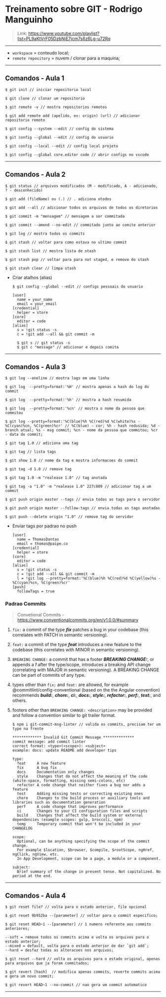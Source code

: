 # Treinamento sobre GIT - Rodrigo Manguinho

> Link: https://www.youtube.com/playlist?list=PL9aKtVrF05DzbNiE7jcm7s6z6Lg-u72Rq

---

- `workspace` = conteudo local;
- `remote repository` = nuvem / clonar para a maquina;

---

## Comandos - Aula 1

    $ git init // iniciar repositorio local

    $ git clone // clonar um repositorio

    $ git remote -v // mostra repositorios remotos

    $ git add remote add (apelido, ex: origin) (url) // adicionar repositorio remoto

    $ git config --system --edit // config do sistema

    $ git config --global --edit // config do usuario

    $ git config --local --edit // config local projeto

    $ git config --global core.editor code // abrir configs no vscode

---

## Comandos - Aula 2

    $ git status // arquivos modificados (M - modificado, A - adicionado, ? - desconhecido)

    $ git add (fileName) ou (.) // . adiciona otodos

    $ git add --all // adicionar todos os arquivos de todos os diretorios

    $ git commit -m "mensagem" // mensagem a ser commitada

    $ git commit --amend --no-edit // commitado junto ao comite anterior

    $ git log // mostra todos os commits

    $ git stash // voltar para como estava no ultimo commit

    $ git stash list // mostra lista de stash

    $ git stash pop // voltar para para not staged, e remove do stash

    $ git stash clear // limpa stash

- Criar atalhos (alias)

      $ git config --global --edit // configs pessoais do usuario

      [user]
        name = your_name
        email = your_email
      [credential]
        helper = store
      [core]
        editor = code
      [alias]
        s = !git status -s
        c = !git add --all && git commit -m

        $ git s // git status -s
        $ git c "message" // adicionar e depois comita

---

## Comandos - Aula 3

    $ git log --oneline // mostra logs em uma linha

    $ git log  --pretty=format:'%H' // mostra apenas a hash do log do commit

    $ git log  --pretty=format:'%h' // mostra a hash resumida

    $ git log  --pretty=format:'%cn' // mostra o nome da pessoa que commitou

    $ git log --pretty=format:'%C(blue)%h %C(red)%d %C(white)%s - %C(cyan)%cn, %C(green)%cr' // %C(blue) - cor; %h - hash redusida; %d - branch atual; %s - msg commit; %cn - nome da pessoa que commitou; %cr - data do commit;

    $ git tag 1.0 // adiciona uma tag

    $ git tag // lista tags

    $ git show 1.0 // nome da tag e mostra informacoes do commit

    $ git tag -d 1.0 // remove tag

    $ git tag 1.0 -m "realease 1.0" // tag anotada

    $ git tag -a "1.0" -m "realease 1.0" 227c809 // adicionar tag a um commit

    $ git push origin master --tags // envia todas as tags para o servidor

    $ git push origin master --follow-tags // envia todas as tags anotadas

    $ git push --delete origin "1.0" // remove tag do servidor

- Enviar tags por padrao no push

      [user]
        name = ThomasDantas
        email = thomas@paipe.co
      [credential]
        helper = store
      [core]
        editor = code
      [alias]
        s = !git status -s
        c = !git add --all && git commit -m
        l = !git log --pretty=format:'%C(blue)%h %C(red)%d %C(yellow)%s - %C(cyan)%cn, %C(green)%cr'
      [push]
        followTags = true

### Padrao Commits

> Convetional Commits - https://www.conventionalcommits.org/en/v1.0.0/#summary

1.  `fix:` a commit of the type **_fix_** patches a bug in your codebase (this correlates with PATCH in semantic versioning).

2.  `feat:` a commit of the type **_feat_** introduces a new feature to the codebase (this correlates with MINOR in semantic versioning).

3.  `BREAKING CHANGE:` a commit that has a footer **_BREAKING CHANGE:_**, or appends a **_!_** after the type/scope, introduces a breaking API change (correlating with MAJOR in semantic versioning). A BREAKING CHANGE can be part of commits of any type.

4.  types other than `fix:` and `feat:` are allowed, for example @commitlint/config-conventional (based on the the Angular convention) recommends **_build:_**, **_chore:_**, **_ci:_**, **_docs:_**, **_style:_**, **_refactor:_**, **_perf:_**, **_test:_**, and others.

5.  footers other than `BREAKING CHANGE: <description>` may be provided and follow a convention similar to git trailer format.

        $ npm i git-commit-msg-linter // valida os commits, precisam ter um type na frente

        ************* Invalid Git Commit Message **************
        commit message: add commit linter
        correct format: <type>(<scope>): <subject>
        example: docs: update README add developer tips

        type:
          feat     A new feature
          fix      A bug fix
          docs     Documentation only changes
          style    Changes that do not affect the meaning of the code (white-space, formatting, missing semi-colons, etc)
          refactor A code change that neither fixes a bug nor adds a feature
          test     Adding missing tests or correcting existing ones
          chore    Changes to the build process or auxiliary tools and libraries such as documentation generation
          perf     A code change that improves performance
          ci       Changes to your CI configuration files and scripts
          build    Changes that affect the build system or external dependencies (example scopes: gulp, broccoli, npm)
          temp     Temporary commit that won't be included in your CHANGELOG

        scope:
          Optional, can be anything specifying the scope of the commit change.
          For example $location, $browser, $compile, $rootScope, ngHref, ngClick, ngView, etc.
          In App Development, scope can be a page, a module or a component.

        subject:
          Brief summary of the change in present tense. Not capitalized. No period at the end.

---

## Comandos - Aula 4

    $ git reset file? // volta para o estado anterior, file opcional

    $ git reset 9b952ba --[parameter] // voltar para o commit especifico;

    $ git reset HEAD~1 --[parameter] // 1 numero referente aos commits anteriores;

    --soft = remove todos os commits acima e volta os arquivos para o estado anterior;
    --mixed = default, volta para o estado anterior de dar `git add`;
    --hard = desfaz todas as alteracoes nos arquivos;

    $ git reset --hard // volta os arquivos para o estado original, apenas para arquivos que ja foram commitados;

    $ git revert [hash]  // modifica apenas commits, reverte commits acima e gera um novo commit;

    $ git revert HEAD~1 --no-commit // nao gera um commit automatico

---
